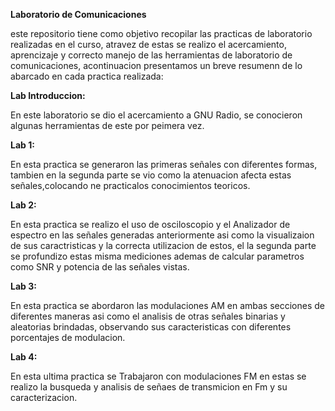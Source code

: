 **Laboratorio de Comunicaciones**

este repositorio tiene como objetivo recopilar las practicas de laboratorio realizadas en el curso, atravez de estas se realizo el acercamiento, aprencizaje y correcto manejo de las herramientas de laboratorio de comunicaciones, acontinuacion presentamos un breve resumenn de lo abarcado en cada practica realizada:

**Lab Introduccion:**

En este laboratorio se dio el acercamiento a GNU Radio, se conocieron algunas herramientas de este por peimera vez.


**Lab 1:**

En esta practica se generaron las primeras señales con diferentes formas, tambien en la segunda parte se vio como la atenuacion afecta estas señales,colocando ne practicalos conocimientos teoricos.


**Lab 2:**

En esta practica se realizo el uso de osciloscopio y el Analizador de espectro en las señales generadas anteriormente asi como la visualizaion de sus caractristicas y la correcta utilizacion de estos, el la segunda parte se profundizo estas misma mediciones ademas de calcular parametros como SNR y potencia de las señales vistas.


**Lab 3:**

En esta practica se abordaron las modulaciones AM en ambas secciones de diferentes maneras asi como el analisis de otras señales binarias y aleatorias brindadas, observando sus caracteristicas con diferentes porcentajes de modulacion.


**Lab 4:**

En esta ultima practica se Trabajaron con modulaciones FM en estas se realizo la busqueda y analisis de señaes de transmicion en Fm y su caracterizacion.
